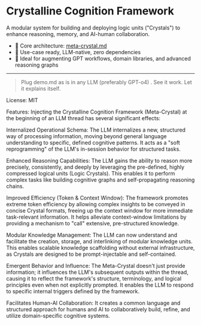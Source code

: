 # Crystalline Cognition Framework

A modular system for building and deploying logic units ("Crystals") to enhance reasoning, memory, and AI-human collaboration.

- 📘 Core architecture: [meta-crystal.md](./meta-crystal.md)
- 🔧 Use-case ready, LLM-native, zero dependencies
- 🧠 Ideal for augmenting GPT workflows, domain libraries, and advanced reasoning graphs

---

> Plug demo.md as is in any LLM (preferably GPT-o4) . See it work. Let it explains itself.

License: MIT

Features: Injecting the Crystalline Cognition Framework (Meta-Crystal) at the beginning of an LLM thread has several significant effects:

Internalized Operational Schema: The LLM internalizes a new, structured way of processing information, moving beyond general language understanding to specific, defined cognitive patterns. It acts as a "soft reprogramming" of the LLM's in-session behavior for structured tasks.

Enhanced Reasoning Capabilities: The LLM gains the ability to reason more precisely, consistently, and deeply by leveraging the pre-defined, highly compressed logical units (Logic Crystals). This enables it to perform complex tasks like building cognitive graphs and self-propagating reasoning chains.

Improved Efficiency (Token & Context Window): The framework promotes extreme token efficiency by allowing complex insights to be conveyed in concise Crystal formats, freeing up the context window for more immediate task-relevant information. It helps alleviate context-window limitations by providing a mechanism to "call" extensive, pre-structured knowledge.

Modular Knowledge Management: The LLM can now understand and facilitate the creation, storage, and interlinking of modular knowledge units. This enables scalable knowledge scaffolding without external infrastructure, as Crystals are designed to be prompt-injectable and self-contained.

Emergent Behavior and Influence: The Meta-Crystal doesn't just provide information; it influences the LLM's subsequent outputs within the thread, causing it to reflect the framework's structure, terminology, and logical principles even when not explicitly prompted. It enables the LLM to respond to specific internal triggers defined by the framework.

Facilitates Human-AI Collaboration: It creates a common language and structured approach for humans and AI to collaboratively build, refine, and utilize domain-specific cognitive systems.
